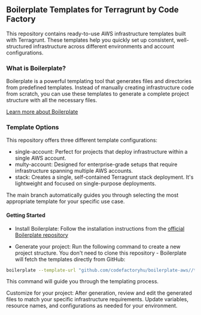 ## Boilerplate Templates for Terragrunt by Code Factory

This repository contains ready-to-use AWS infrastructure templates built with Terragrunt. These templates help you quickly set up consistent, well-structured infrastructure across different environments and account configurations.

### What is Boilerplate?

Boilerplate is a powerful templating tool that generates files and directories from predefined templates. Instead of manually creating infrastructure code from scratch, you can use these templates to generate a complete project structure with all the necessary files.

[Learn more about Boilerplate](https://github.com/gruntwork-io/boilerplate)

### Template Options

This repository offers three different template configurations:

- single-account:  Perfect for projects that deploy infrastructure within a single AWS account.
- multy-account:  Designed for enterprise-grade setups that require infrastructure spanning multiple AWS accounts.
- stack:  Creates a single, self-contained Terragrunt stack deployment. It's lightweight and focused on single-purpose deployments.

The main branch automatically guides you through selecting the most appropriate template for your specific use case.

#### Getting Started
- Install Boilerplate: Follow the installation instructions from the [official Boilerplate repository](https://github.com/gruntwork-io/boilerplate#install)

- Generate your project: Run the following command to create a new project structure. You don't need to clone this repository - Boilerplate will fetch the templates directly from GitHub:


```bash
boilerplate --template-url "github.com/codefactoryhu/boilerplate-aws//terragrunt-boilerplate?ref=main" --output-folder ./my-project
```

This command will guide you through the templating process.

Customize for your project: After generation, review and edit the generated files to match your specific infrastructure requirements. Update variables, resource names, and configurations as needed for your environment.
